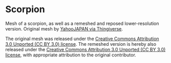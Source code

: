 # Scorpion

Mesh of a scorpion, as well as a remeshed and reposed lower-resolution version.
Original mesh by [YahooJAPAN via Thingiverse](https://www.thingiverse.com/thing:182363).

The original mesh was released under the [Creative Commons Attribution 3.0 Unported (CC BY 3.0) license](https://creativecommons.org/licenses/by/3.0/).
The remeshed version is hereby also released under the [Creative Commons Attribution 3.0 Unported (CC BY 3.0) license](https://creativecommons.org/licenses/by/3.0/), with appropriate attribution to the original contributor.

